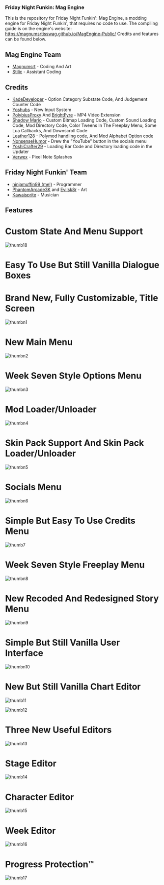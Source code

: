 ### Friday Night Funkin: Mag Engine

This is the repository for Friday Night Funkin': Mag Engine, a modding engine for Friday Night Funkin', that requires no code to use.
The compiling guide is on the engine's website: https://magnumsrtisswag.github.io/MagEngine-Public/
Credits and features can be found below.

## Mag Engine Team

- [Magnumsrt](https://twitter.com/MagnumsrtYT) - Coding And Art
- [Stilic](https://gamebanana.com/members/1893262) - Assistant Coding

## Credits

- [KadeDeveloper](https://twitter.com/kade0912) - Option Category Substate Code, And Judgement Counter Code
- [Yoshubs](https://twitter.com/yoshubs) - New Input System
- [PolybiusProxy](https://twitter.com/polybiusproxy) And [BrightFyre](https://twitter.com/fyre_bright) - MP4 Video Extension
- [Shadow Mario](https://twitter.com/Shadow_Mario_) - Custom Bitmap Loading Code, Custom Sound Loading Code, Mod Directory Code, Color Tweens In The Freeplay Menu, Some Lua Callbacks, And Downscroll Code
- [Leather128](https://twitter.com/leather128) - Polymod handling code, And Mod Alphabet Option code
- [NonsenseHumor](https://twitter.com/NonsenseNH) - Drew the "YouTube" button in the socials menu
- [YoshiCrafter29](https://twitter.com/YoshiCrafter29) - Loading Bar Code and Directory loading code in the Updater
- [Verwex](https://gamebanana.com/members/1664988) - Pixel Note Splashes

## Friday Night Funkin' Team

- [ninjamuffin99 (me!)](https://twitter.com/ninja_muffin99) - Programmer
- [PhantomArcade3K](https://twitter.com/phantomarcade3k) and [Evilsk8r](https://twitter.com/evilsk8r) - Art
- [Kawaisprite](https://twitter.com/kawaisprite) - Musician

## Features

# Custom State And Menu Support

![thumb18](https://user-images.githubusercontent.com/90519370/168314967-809eaa27-53ff-465b-a61c-ee8a67f7eeab.png)

# Easy To Use But Still Vanilla Dialogue Boxes 

# Brand New, Fully Customizable, Title Screen

![thumbn1](https://user-images.githubusercontent.com/90519370/168313214-4aab8595-c702-423b-a6cc-87127ee473c3.png)

# New Main Menu

![thumbn2](https://user-images.githubusercontent.com/90519370/168313399-3b83cfdb-a349-40ce-9c85-4dd479db2492.png)

# Week Seven Style Options Menu

![thumbn3](https://user-images.githubusercontent.com/90519370/168313578-db7b5142-84f8-4be6-a5f3-961c5d8c5794.png)

# Mod Loader/Unloader

![thumbn4](https://user-images.githubusercontent.com/90519370/168313718-1a8edc73-52c3-4bef-80ce-d7570ee8abb0.png)

# Skin Pack Support And Skin Pack Loader/Unloader

![thumbn5](https://user-images.githubusercontent.com/90519370/168313800-23f0b85f-c926-47fc-8480-c70ae85ce0f2.png)

# Socials Menu

![thumbn6](https://user-images.githubusercontent.com/90519370/168313878-ab04d17b-9147-4655-9a99-57d340bb0d56.png)

# Simple But Easy To Use Credits Menu

![thumb7](https://user-images.githubusercontent.com/90519370/168313998-a3b23d85-46e9-42f1-929e-e1c9c93757f2.png)

# Week Seven Style Freeplay Menu

![thumbn8](https://user-images.githubusercontent.com/90519370/168314082-9b33490e-c3c0-4a2c-8622-bc712e376138.png)

# New Recoded And Redesigned Story Menu

![thumbn9](https://user-images.githubusercontent.com/90519370/168314238-0024584b-e415-4889-83f3-35f9213c9c16.png)

# Simple But Still Vanilla User Interface

![thumbn10](https://user-images.githubusercontent.com/90519370/168314377-0ab9c690-f7e7-41f4-93f9-3daa8fd16d6a.png)

# New But Still Vanilla Chart Editor

![thumb11](https://user-images.githubusercontent.com/90519370/168314544-fbccec36-606e-4817-8f12-f9698328f9c3.png)

![thumb12](https://user-images.githubusercontent.com/90519370/168314571-26eba0c4-6a0a-48af-8293-36c85958adea.png)

# Three New Useful Editors

![thumb13](https://user-images.githubusercontent.com/90519370/168314666-76cdcfbd-c7f8-4f97-b20e-342b55fd632e.png)

# Stage Editor

![thumb14](https://user-images.githubusercontent.com/90519370/168314710-2038e3d9-8fe0-441f-ad50-decb49071e5c.png)

# Character Editor

![thumb15](https://user-images.githubusercontent.com/90519370/168314741-2822d772-e92b-4969-afc8-c06f03316cea.png)

# Week Editor

![thumb16](https://user-images.githubusercontent.com/90519370/168314803-093e08a1-96f3-4bd6-8cb8-3f577cdc4915.png)

# Progress Protection™

![thumb17](https://user-images.githubusercontent.com/90519370/168314917-e2e5a64d-af66-45a0-be9f-484fc58dc21f.png)
